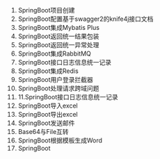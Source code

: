 1. SpringBoot项目创建
2. SpringBoot配置基于swagger2的knife4j接口文档
3. SpringBoot集成Mybatis Plus
4. SpringBoot返回统一结果包装
5. SpringBoot返回统一异常处理
6. SpringBoot集成RabbitMQ
7. SpringBoot接口日志信息统一记录
8. SpringBoot集成Redis
9. SpringBoot用户登录拦截器
10. SpringBoot处理请求跨域问题
11. 11.SpringBoot接口日志信息统一记录
12. SpringBoot导入excel
13. SpringBoot导出excel
14. SpringBoot发送邮件
15. Base64与File互转
16. SpringBoot根据模板生成Word
16. SpringBoot